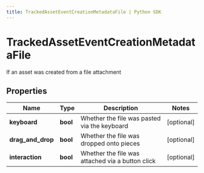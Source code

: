 ```yaml
---
title: TrackedAssetEventCreationMetadataFile | Python SDK
---
```


# TrackedAssetEventCreationMetadataFile

If an asset was created from a file attachment

## Properties

Name | Type | Description | Notes
------------ | ------------- | ------------- | -------------
**keyboard** | **bool** | Whether the file was pasted via the keyboard | [optional] 
**drag_and_drop** | **bool** | Whether the file was dropped onto pieces | [optional] 
**interaction** | **bool** | Whether the file was attached via a button click | [optional] 



